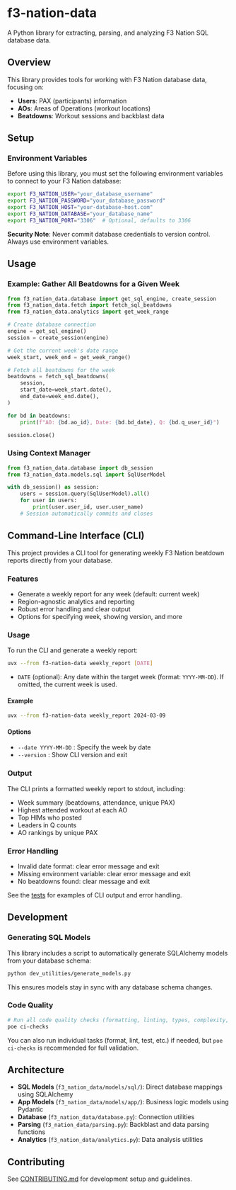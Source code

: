 # f3-nation-data

A Python library for extracting, parsing, and analyzing F3 Nation SQL database
data.

## Overview

This library provides tools for working with F3 Nation database data, focusing
on:

- **Users**: PAX (participants) information
- **AOs**: Areas of Operations (workout locations)
- **Beatdowns**: Workout sessions and backblast data

## Setup

### Environment Variables

Before using this library, you must set the following environment variables to
connect to your F3 Nation database:

```bash
export F3_NATION_USER="your_database_username"
export F3_NATION_PASSWORD="your_database_password"
export F3_NATION_HOST="your-database-host.com"
export F3_NATION_DATABASE="your_database_name"
export F3_NATION_PORT="3306"  # Optional, defaults to 3306
```

**Security Note**: Never commit database credentials to version control. Always
use environment variables.

## Usage

### Example: Gather All Beatdowns for a Given Week

```python
from f3_nation_data.database import get_sql_engine, create_session
from f3_nation_data.fetch import fetch_sql_beatdowns
from f3_nation_data.analytics import get_week_range

# Create database connection
engine = get_sql_engine()
session = create_session(engine)

# Get the current week's date range
week_start, week_end = get_week_range()

# Fetch all beatdowns for the week
beatdowns = fetch_sql_beatdowns(
    session,
    start_date=week_start.date(),
    end_date=week_end.date(),
)

for bd in beatdowns:
    print(f"AO: {bd.ao_id}, Date: {bd.bd_date}, Q: {bd.q_user_id}")

session.close()
```

### Using Context Manager

```python
from f3_nation_data.database import db_session
from f3_nation_data.models.sql import SqlUserModel

with db_session() as session:
    users = session.query(SqlUserModel).all()
    for user in users:
        print(user.user_id, user.user_name)
    # Session automatically commits and closes
```

## Command-Line Interface (CLI)

This project provides a CLI tool for generating weekly F3 Nation beatdown
reports directly from your database.

### Features

- Generate a weekly report for any week (default: current week)
- Region-agnostic analytics and reporting
- Robust error handling and clear output
- Options for specifying week, showing version, and more

### Usage

To run the CLI and generate a weekly report:

```bash
uvx --from f3-nation-data weekly_report [DATE]
```

- `DATE` (optional): Any date within the target week (format: `YYYY-MM-DD`). If
  omitted, the current week is used.

#### Example

```bash
uvx --from f3-nation-data weekly_report 2024-03-09
```

#### Options

- `--date YYYY-MM-DD` : Specify the week by date
- `--version` : Show CLI version and exit

### Output

The CLI prints a formatted weekly report to stdout, including:

- Week summary (beatdowns, attendance, unique PAX)
- Highest attended workout at each AO
- Top HIMs who posted
- Leaders in Q counts
- AO rankings by unique PAX

### Error Handling

- Invalid date format: clear error message and exit
- Missing environment variable: clear error message and exit
- No beatdowns found: clear message and exit

See the [tests](tests/test_weekly_report_cli.py) for examples of CLI output and
error handling.

## Development

### Generating SQL Models

This library includes a script to automatically generate SQLAlchemy models from
your database schema:

```bash
python dev_utilities/generate_models.py
```

This ensures models stay in sync with any database schema changes.

### Code Quality

```bash
# Run all code quality checks (formatting, linting, types, complexity, coverage, prettier)
poe ci-checks
```

You can also run individual tasks (format, lint, test, etc.) if needed, but
`poe ci-checks` is recommended for full validation.

## Architecture

- **SQL Models** (`f3_nation_data/models/sql/`): Direct database mappings using
  SQLAlchemy
- **App Models** (`f3_nation_data/models/app/`): Business logic models using
  Pydantic
- **Database** (`f3_nation_data/database.py`): Connection utilities
- **Parsing** (`f3_nation_data/parsing.py`): Backblast and data parsing
  functions
- **Analytics** (`f3_nation_data/analytics.py`): Data analysis utilities

## Contributing

See [CONTRIBUTING.md](CONTRIBUTING.md) for development setup and guidelines.

